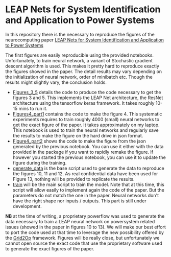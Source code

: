 # LEAP Nets for System Identification and Application to Power Systems

In this repository there is the necessary to reproduce the figures of the neurocomputing paper 
[LEAP Nets for System Identification and Application to Power 
Systems](https://www.sciencedirect.com/science/article/abs/pii/S0925231220305051)

The first figures are easily reproducible using the provided notebooks. Unfortunately, to train neural network,
a variant of Stochastic gradient descent algorithm is used. This makes it pretty hard to reproduce exactly the figures
showed in the paper. The detail results may vary depending on the initialization of neural network, order of 
minibatch etc. Though the results might slightly vary, the conclusion holds.

- [Figures_3_5](0_Figures_3_5.ipynb) details the code to produce the code necessary to get the figures 3 and 5. This
  implements the LEAP Net architecture, the ResNet architecture using the tensorflow keras framework. It takes
  roughly 10-15 mins to run it.
- [Figures4_part1](1_Fgure_4_part1.ipynb) contains the code to make the figure 4. This systematic experiments 
  requires to train roughly 4000 (small) neural networks to get the exact figure of the paper. It takes approximately
  on my laptop. This notebook is used to train the neural networks and regularly save the results to make the figure
  on the hard drive in json format.
- [Figure4_part2](2_Figure4_part2.ipynb) shows the code to make the figure from the json generated by the previous
  notebook. You can use it either with the data provided in the package if you want to rapidly remake the figure. If
  however you started the previous notebook, you can use it to update the figure during the training.
- [generate_data](generate_data.py) is the base script used to generate the data to reproduce the figures 10, 11 and 12.
  As real confidential data have been used for Figure 13, nothing will be provided to replicate the results.
- [train](train.py) will be the main script to train the model. Note that at this time, this script will allow
  easily to implement again the code of the paper. But the parameters do not match the one in the paper. Neural 
  networks don't have the right shape nor inputs / outputs. This part is still under development.
  
**NB** at the time of writing, a proprietary powerflow was used to generate the data necessary to train a LEAP neural 
network on powersystem related issues (showed in the paper in figures 10 to 13). We will make our best effort
to port the code used at that time to leverage the new possibility offered by the 
[Grid2Op](https://github.com/rte-france/Grid2Op) framework. Figures will be really close, but unfortunately we cannot
open source the exact code that use the proprietary software used to generate the exact figures of the paper.